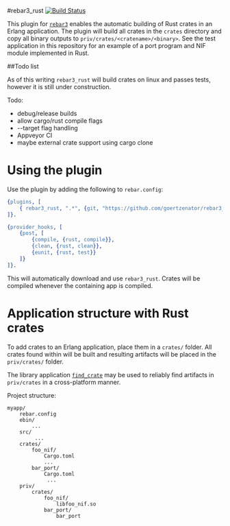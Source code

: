 #rebar3_rust
[![Build Status](https://travis-ci.org/goertzenator/rebar3_rust.svg?branch=master)](https://travis-ci.org/goertzenator/rebar3_rust)

This plugin for [`rebar3`](https://www.rebar3.org/) enables the automatic building of Rust crates in an Erlang application.
The plugin will build all crates in the `crates` directory and copy all binary outputs to `priv/crates/<cratename>/<binary>`.
See the test application in this repository for an example of a port program and NIF module implemented in Rust.



##Todo list

As of this writing `rebar3_rust` will build crates on
linux and passes tests, however it is still under construction.

Todo:
- debug/release builds
- allow cargo/rust compile flags
- --target flag handling
- Appveyor CI
- maybe external crate support using cargo clone


# Using the plugin
Use the plugin by adding the following to `rebar.config`:

``` erlang
{plugins, [
    { rebar3_rust, ".*", {git, "https://github.com/goertzenator/rebar3_rust", {branch, "master"}}}
]}.

{provider_hooks, [
    {post, [
        {compile, {rust, compile}},
        {clean, {rust, clean}},
        {eunit, {rust, test}}
    ]}
]}.
```

This will automatically download and use `rebar3_rust`.  Crates will be compiled whenever the containing app is compiled.


# Application structure with Rust crates
To add crates to an Erlang application, place them in a `crates/` folder.  All crates found within will be built and resulting artifacts will be placed in the `priv/crates/` folder.

The library application [`find_crate`](https://github.com/goertzenator/find_crate) may be used to reliably find artifacts in `priv/crates` in a cross-platform manner.


Project structure:
```
myapp/
    rebar.config
    ebin/
        ...
    src/
         ...
    crates/
        foo_nif/
            Cargo.toml
            ...
        bar_port/
            Cargo.toml
             ...
    priv/
        crates/
            foo_nif/
                libfoo_nif.so
            bar_port/
                bar_port

```


